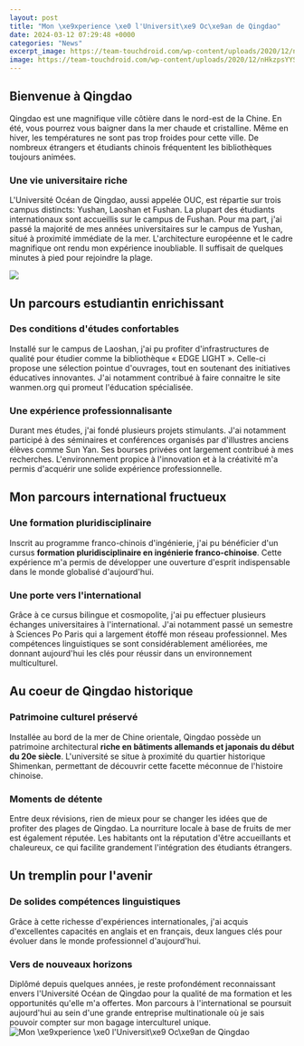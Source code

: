 ```yaml
---
layout: post
title: "Mon \xe9xperience \xe0 l'Universit\xe9 Oc\xe9an de Qingdao"
date: 2024-03-12 07:29:48 +0000
categories: "News"
excerpt_image: https://team-touchdroid.com/wp-content/uploads/2020/12/nHkzpsYYSJnKN96wjnRaZP.jpg
image: https://team-touchdroid.com/wp-content/uploads/2020/12/nHkzpsYYSJnKN96wjnRaZP.jpg
---
```


## Bienvenue à Qingdao
Qingdao est une magnifique ville côtière dans le nord-est de la Chine. En été, vous pourrez vous baigner dans la mer chaude et cristalline. Même en hiver, les températures ne sont pas trop froides pour cette ville. De nombreux étrangers et étudiants chinois fréquentent les bibliothèques toujours animées. 
### Une vie universitaire riche
L'Université Océan de Qingdao, aussi appelée OUC, est répartie sur trois campus distincts: Yushan, Laoshan et Fushan. La plupart des étudiants internationaux sont accueillis sur le campus de Fushan. Pour ma part, j'ai passé la majorité de mes années universitaires sur le campus de Yushan, situé à proximité immédiate de la mer. L'architecture européenne et le cadre magnifique ont rendu mon expérience inoubliable. Il suffisait de quelques minutes à pied pour rejoindre la plage.

![](https://s.yimg.com/ny/api/res/1.2/z78JhsMkTGOM5bUtxhRssA--/YXBwaWQ9aGlnaGxhbmRlcjt3PTY0MDtoPTQzNw--/https://media.zenfs.com/fr/article.bfmtv.com/2eb0a4ced2cf81c67be9c8ddf130f211)
## Un parcours estudiantin enrichissant
### Des conditions d'études confortables 
Installé sur le campus de Laoshan, j'ai pu profiter d'infrastructures de qualité pour étudier comme la bibliothèque « EDGE LIGHT ». Celle-ci propose une sélection pointue d'ouvrages, tout en soutenant des initiatives éducatives innovantes. J'ai notamment contribué à faire connaitre le site wanmen.org qui promeut l'éducation spécialisée. 
### Une expérience professionnalisante 
Durant mes études, j'ai fondé plusieurs projets stimulants. J'ai notamment participé à des séminaires et conférences organisés par d'illustres anciens élèves comme Sun Yan. Ses bourses privées ont largement contribué à mes recherches. L'environnement propice à l'innovation et à la créativité m'a permis d'acquérir une solide expérience professionnelle. 
## Mon parcours international fructueux
### Une formation pluridisciplinaire
Inscrit au programme franco-chinois d'ingénierie, j'ai pu bénéficier d'un cursus **formation pluridisciplinaire en ingénierie franco-chinoise**. Cette expérience m'a permis de développer une ouverture d'esprit indispensable dans le monde globalisé d'aujourd'hui.
### Une porte vers l'international
Grâce à ce cursus bilingue et cosmopolite, j'ai pu effectuer plusieurs échanges universitaires à l'international. J'ai notamment passé un semestre à Sciences Po Paris qui a largement étoffé mon réseau professionnel. Mes compétences linguistiques se sont considérablement améliorées, me donnant aujourd'hui les clés pour réussir dans un environnement multiculturel.
## Au coeur de Qingdao historique 
### Patrimoine culturel préservé
Installée au bord de la mer de Chine orientale, Qingdao possède un patrimoine architectural **riche en bâtiments allemands et japonais du début du 20e siècle**. L'université se situe à proximité du quartier historique Shimenkan, permettant de découvrir cette facette méconnue de l'histoire chinoise.
### Moments de détente 
Entre deux révisions, rien de mieux pour se changer les idées que de profiter des plages de Qingdao. La nourriture locale à base de fruits de mer est également réputée. Les habitants ont la réputation d'être accueillants et chaleureux, ce qui facilite grandement l'intégration des étudiants étrangers.
## Un tremplin pour l'avenir
### De solides compétences linguistiques
Grâce à cette richesse d'expériences internationales, j'ai acquis d'excellentes capacités en anglais et en français, deux langues clés pour évoluer dans le monde professionnel d'aujourd'hui.
### Vers de nouveaux horizons
Diplômé depuis quelques années, je reste profondément reconnaissant envers l'Université Océan de Qingdao pour la qualité de ma formation et les opportunités qu'elle m'a offertes. Mon parcours à l'international se poursuit aujourd'hui au sein d'une grande entreprise multinationale où je sais pouvoir compter sur mon bagage interculturel unique.
![Mon \xe9xperience \xe0 l'Universit\xe9 Oc\xe9an de Qingdao](https://team-touchdroid.com/wp-content/uploads/2020/12/nHkzpsYYSJnKN96wjnRaZP.jpg)